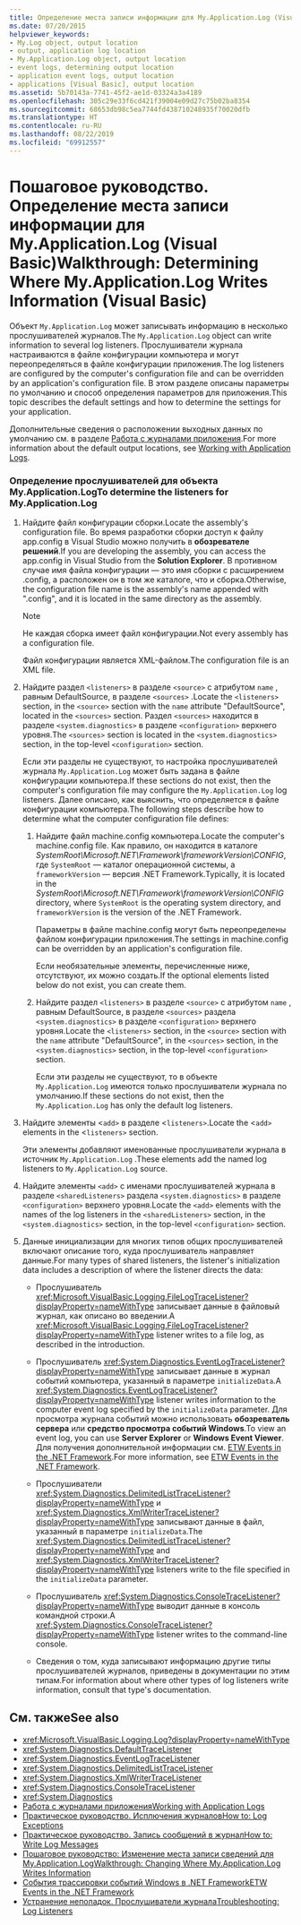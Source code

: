 ```yaml
---
title: Определение места записи информации для My.Application.Log (Visual Basic)
ms.date: 07/20/2015
helpviewer_keywords:
- My.Log object, output location
- output, application log location
- My.Application.Log object, output location
- event logs, determining output location
- application event logs, output location
- applications [Visual Basic], output location
ms.assetid: 5b70143a-7741-45f2-ae1d-03324a3a4189
ms.openlocfilehash: 305c29e33f6cd421f39004e09d27c75b02ba8354
ms.sourcegitcommit: 68653db98c5ea7744fd438710248935f70020dfb
ms.translationtype: HT
ms.contentlocale: ru-RU
ms.lasthandoff: 08/22/2019
ms.locfileid: "69912557"
---
```

# <a name="walkthrough-determining-where-myapplicationlog-writes-information-visual-basic"></a><span data-ttu-id="b401f-102">Пошаговое руководство. Определение места записи информации для My.Application.Log (Visual Basic)</span><span class="sxs-lookup"><span data-stu-id="b401f-102">Walkthrough: Determining Where My.Application.Log Writes Information (Visual Basic)</span></span>

<span data-ttu-id="b401f-103">Объект `My.Application.Log` может записывать информацию в несколько прослушивателей журналов.</span><span class="sxs-lookup"><span data-stu-id="b401f-103">The `My.Application.Log` object can write information to several log listeners.</span></span> <span data-ttu-id="b401f-104">Прослушиватели журнала настраиваются в файле конфигурации компьютера и могут переопределяться в файле конфигурации приложения.</span><span class="sxs-lookup"><span data-stu-id="b401f-104">The log listeners are configured by the computer's configuration file and can be overridden by an application's configuration file.</span></span> <span data-ttu-id="b401f-105">В этом разделе описаны параметры по умолчанию и способ определения параметров для приложения.</span><span class="sxs-lookup"><span data-stu-id="b401f-105">This topic describes the default settings and how to determine the settings for your application.</span></span>

<span data-ttu-id="b401f-106">Дополнительные сведения о расположении выходных данных по умолчанию см. в разделе [Работа с журналами приложения](../../../../visual-basic/developing-apps/programming/log-info/working-with-application-logs.md).</span><span class="sxs-lookup"><span data-stu-id="b401f-106">For more information about the default output locations, see [Working with Application Logs](../../../../visual-basic/developing-apps/programming/log-info/working-with-application-logs.md).</span></span>

### <a name="to-determine-the-listeners-for-myapplicationlog"></a><span data-ttu-id="b401f-107">Определение прослушивателей для объекта My.Application.Log</span><span class="sxs-lookup"><span data-stu-id="b401f-107">To determine the listeners for My.Application.Log</span></span>

1. <span data-ttu-id="b401f-108">Найдите файл конфигурации сборки.</span><span class="sxs-lookup"><span data-stu-id="b401f-108">Locate the assembly's configuration file.</span></span> <span data-ttu-id="b401f-109">Во время разработки сборки доступ к файлу app.config в Visual Studio можно получить в **обозревателе решений**.</span><span class="sxs-lookup"><span data-stu-id="b401f-109">If you are developing the assembly, you can access the app.config in Visual Studio from the **Solution Explorer**.</span></span> <span data-ttu-id="b401f-110">В противном случае имя файла конфигурации — это имя сборки с расширением .config, а расположен он в том же каталоге, что и сборка.</span><span class="sxs-lookup"><span data-stu-id="b401f-110">Otherwise, the configuration file name is the assembly's name appended with ".config", and it is located in the same directory as the assembly.</span></span>

    > [!NOTE]
    > <span data-ttu-id="b401f-111">Не каждая сборка имеет файл конфигурации.</span><span class="sxs-lookup"><span data-stu-id="b401f-111">Not every assembly has a configuration file.</span></span>

    <span data-ttu-id="b401f-112">Файл конфигурации является XML-файлом.</span><span class="sxs-lookup"><span data-stu-id="b401f-112">The configuration file is an XML file.</span></span>

2. <span data-ttu-id="b401f-113">Найдите раздел `<listeners>` в разделе `<source>` с атрибутом `name` , равным DefaultSource, в разделе `<sources>` .</span><span class="sxs-lookup"><span data-stu-id="b401f-113">Locate the `<listeners>` section, in the `<source>` section with the `name` attribute "DefaultSource", located in the `<sources>` section.</span></span> <span data-ttu-id="b401f-114">Раздел `<sources>` находится в разделе `<system.diagnostics>` в разделе `<configuration>` верхнего уровня.</span><span class="sxs-lookup"><span data-stu-id="b401f-114">The `<sources>` section is located in the `<system.diagnostics>` section, in the top-level `<configuration>` section.</span></span>

    <span data-ttu-id="b401f-115">Если эти разделы не существуют, то настройка прослушивателей журнала `My.Application.Log` может быть задана в файле конфигурации компьютера.</span><span class="sxs-lookup"><span data-stu-id="b401f-115">If these sections do not exist, then the computer's configuration file may configure the `My.Application.Log` log listeners.</span></span> <span data-ttu-id="b401f-116">Далее описано, как выяснить, что определяется в файле конфигурации компьютера.</span><span class="sxs-lookup"><span data-stu-id="b401f-116">The following steps describe how to determine what the computer configuration file defines:</span></span>

    1. <span data-ttu-id="b401f-117">Найдите файл machine.config компьютера.</span><span class="sxs-lookup"><span data-stu-id="b401f-117">Locate the computer's machine.config file.</span></span> <span data-ttu-id="b401f-118">Как правило, он находится в каталоге *SystemRoot\Microsoft.NET\Framework\frameworkVersion\CONFIG*, где `SystemRoot` — каталог операционной системы, а `frameworkVersion` — версия .NET Framework.</span><span class="sxs-lookup"><span data-stu-id="b401f-118">Typically, it is located in the *SystemRoot\Microsoft.NET\Framework\frameworkVersion\CONFIG* directory, where `SystemRoot` is the operating system directory, and `frameworkVersion` is the version of the .NET Framework.</span></span>

        <span data-ttu-id="b401f-119">Параметры в файле machine.config могут быть переопределены файлом конфигурации приложения.</span><span class="sxs-lookup"><span data-stu-id="b401f-119">The settings in machine.config can be overridden by an application's configuration file.</span></span>

        <span data-ttu-id="b401f-120">Если необязательные элементы, перечисленные ниже, отсутствуют, их можно создать.</span><span class="sxs-lookup"><span data-stu-id="b401f-120">If the optional elements listed below do not exist, you can create them.</span></span>

    2. <span data-ttu-id="b401f-121">Найдите раздел `<listeners>` в разделе `<source>` с атрибутом `name` , равным DefaultSource, в разделе `<sources>` раздела `<system.diagnostics>` в разделе `<configuration>` верхнего уровня.</span><span class="sxs-lookup"><span data-stu-id="b401f-121">Locate the `<listeners>` section, in the `<source>` section with the `name` attribute "DefaultSource", in the `<sources>` section, in the `<system.diagnostics>` section, in the top-level `<configuration>` section.</span></span>

        <span data-ttu-id="b401f-122">Если эти разделы не существуют, то в объекте `My.Application.Log` имеются только прослушиватели журнала по умолчанию.</span><span class="sxs-lookup"><span data-stu-id="b401f-122">If these sections do not exist, then the `My.Application.Log` has only the default log listeners.</span></span>

3. <span data-ttu-id="b401f-123">Найдите элементы <`add>` в разделе <`listeners>`.</span><span class="sxs-lookup"><span data-stu-id="b401f-123">Locate the <`add>` elements in the <`listeners>` section.</span></span>

     <span data-ttu-id="b401f-124">Эти элементы добавляют именованные прослушиватели журнала в источник `My.Application.Log` .</span><span class="sxs-lookup"><span data-stu-id="b401f-124">These elements add the named log listeners to `My.Application.Log` source.</span></span>

4. <span data-ttu-id="b401f-125">Найдите элементы `<add>` с именами прослушивателей журнала в разделе `<sharedListeners>` раздела `<system.diagnostics>` в разделе `<configuration>` верхнего уровня.</span><span class="sxs-lookup"><span data-stu-id="b401f-125">Locate the `<add>` elements with the names of the log listeners in the `<sharedListeners>` section, in the `<system.diagnostics>` section, in the top-level `<configuration>` section.</span></span>

5. <span data-ttu-id="b401f-126">Данные инициализации для многих типов общих прослушивателей включают описание того, куда прослушиватель направляет данные.</span><span class="sxs-lookup"><span data-stu-id="b401f-126">For many types of shared listeners, the listener's initialization data includes a description of where the listener directs the data:</span></span>

    - <span data-ttu-id="b401f-127">Прослушиватель <xref:Microsoft.VisualBasic.Logging.FileLogTraceListener?displayProperty=nameWithType> записывает данные в файловый журнал, как описано во введении.</span><span class="sxs-lookup"><span data-stu-id="b401f-127">A <xref:Microsoft.VisualBasic.Logging.FileLogTraceListener?displayProperty=nameWithType> listener writes to a file log, as described in the introduction.</span></span>

    - <span data-ttu-id="b401f-128">Прослушиватель <xref:System.Diagnostics.EventLogTraceListener?displayProperty=nameWithType> записывает данные в журнал событий компьютера, указанный в параметре `initializeData`.</span><span class="sxs-lookup"><span data-stu-id="b401f-128">A <xref:System.Diagnostics.EventLogTraceListener?displayProperty=nameWithType> listener writes information to the computer event log specified by the `initializeData` parameter.</span></span> <span data-ttu-id="b401f-129">Для просмотра журнала событий можно использовать **обозреватель сервера** или **средство просмотра событий Windows**.</span><span class="sxs-lookup"><span data-stu-id="b401f-129">To view an event log, you can use **Server Explorer** or **Windows Event Viewer**.</span></span> <span data-ttu-id="b401f-130">Для получения дополнительной информации см. [ETW Events in the .NET Framework](../../../../framework/performance/etw-events.md).</span><span class="sxs-lookup"><span data-stu-id="b401f-130">For more information, see [ETW Events in the .NET Framework](../../../../framework/performance/etw-events.md).</span></span>

    - <span data-ttu-id="b401f-131">Прослушиватели <xref:System.Diagnostics.DelimitedListTraceListener?displayProperty=nameWithType> и <xref:System.Diagnostics.XmlWriterTraceListener?displayProperty=nameWithType> записывают данные в файл, указанный в параметре `initializeData`.</span><span class="sxs-lookup"><span data-stu-id="b401f-131">The <xref:System.Diagnostics.DelimitedListTraceListener?displayProperty=nameWithType> and <xref:System.Diagnostics.XmlWriterTraceListener?displayProperty=nameWithType> listeners write to the file specified in the `initializeData` parameter.</span></span>

    - <span data-ttu-id="b401f-132">Прослушиватель <xref:System.Diagnostics.ConsoleTraceListener?displayProperty=nameWithType> выводит данные в консоль командной строки.</span><span class="sxs-lookup"><span data-stu-id="b401f-132">A <xref:System.Diagnostics.ConsoleTraceListener?displayProperty=nameWithType> listener writes to the command-line console.</span></span>

    - <span data-ttu-id="b401f-133">Сведения о том, куда записывают информацию другие типы прослушивателей журналов, приведены в документации по этим типам.</span><span class="sxs-lookup"><span data-stu-id="b401f-133">For information about where other types of log listeners write information, consult that type's documentation.</span></span>

## <a name="see-also"></a><span data-ttu-id="b401f-134">См. также</span><span class="sxs-lookup"><span data-stu-id="b401f-134">See also</span></span>

- <xref:Microsoft.VisualBasic.Logging.Log?displayProperty=nameWithType>
- <xref:System.Diagnostics.DefaultTraceListener>
- <xref:System.Diagnostics.EventLogTraceListener>
- <xref:System.Diagnostics.DelimitedListTraceListener>
- <xref:System.Diagnostics.XmlWriterTraceListener>
- <xref:System.Diagnostics.ConsoleTraceListener>
- <xref:System.Diagnostics>
- [<span data-ttu-id="b401f-135">Работа с журналами приложения</span><span class="sxs-lookup"><span data-stu-id="b401f-135">Working with Application Logs</span></span>](../../../../visual-basic/developing-apps/programming/log-info/working-with-application-logs.md)
- [<span data-ttu-id="b401f-136">Практическое руководство. Исплючения журналов</span><span class="sxs-lookup"><span data-stu-id="b401f-136">How to: Log Exceptions</span></span>](../../../../visual-basic/developing-apps/programming/log-info/how-to-log-exceptions.md)
- [<span data-ttu-id="b401f-137">Практическое руководство. Запись сообщений в журнал</span><span class="sxs-lookup"><span data-stu-id="b401f-137">How to: Write Log Messages</span></span>](../../../../visual-basic/developing-apps/programming/log-info/how-to-write-log-messages.md)
- [<span data-ttu-id="b401f-138">Пошаговое руководство: Изменение места записи сведений для My.Application.Log</span><span class="sxs-lookup"><span data-stu-id="b401f-138">Walkthrough: Changing Where My.Application.Log Writes Information</span></span>](../../../../visual-basic/developing-apps/programming/log-info/walkthrough-changing-where-my-application-log-writes-information.md)
- [<span data-ttu-id="b401f-139">События трассировки событий Windows в .NET Framework</span><span class="sxs-lookup"><span data-stu-id="b401f-139">ETW Events in the .NET Framework</span></span>](../../../../framework/performance/etw-events.md)
- [<span data-ttu-id="b401f-140">Устранение неполадок. Прослушиватели журнала</span><span class="sxs-lookup"><span data-stu-id="b401f-140">Troubleshooting: Log Listeners</span></span>](../../../../visual-basic/developing-apps/programming/log-info/troubleshooting-log-listeners.md)
